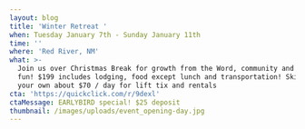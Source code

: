 ```yaml
---
layout: blog
title: 'Winter Retreat '
when: Tuesday January 7th - Sunday January 11th
time: ''
where: 'Red River, NM'
what: >-
  Join us over Christmas Break for growth from the Word, community and skiing
  fun! $199 includes lodging, food except lunch and transportation! Skiing on
  your own about $70 / day for lift tix and rentals
cta: 'https://quickclick.com/r/9dexl'
ctaMessage: EARLYBIRD special! $25 deposit
thumbnail: /images/uploads/event_opening-day.jpg
---
```


